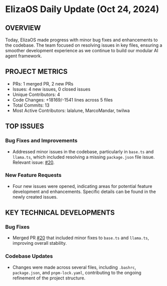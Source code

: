 # ElizaOS Daily Update (Oct 24, 2024)

## OVERVIEW 
Today, ElizaOS made progress with minor bug fixes and enhancements to the codebase. The team focused on resolving issues in key files, ensuring a smoother development experience as we continue to build our modular AI agent framework.

## PROJECT METRICS
- PRs: 1 merged PR, 2 new PRs
- Issues: 4 new issues, 0 closed issues
- Unique Contributors: 4
- Code Changes: +18169/-1541 lines across 5 files
- Total Commits: 13
- Most Active Contributors: lalalune, MarcoMandar, twilwa

## TOP ISSUES
### Bug Fixes and Improvements
- Addressed minor issues in the codebase, particularly in `base.ts` and `llama.ts`, which included resolving a missing `package.json` file issue. Relevant issue: [#20](https://github.com/elizaos/eliza/pull/20).

### New Feature Requests
- Four new issues were opened, indicating areas for potential feature development and enhancements. Specific details can be found in the newly created issues.

## KEY TECHNICAL DEVELOPMENTS
### Bug Fixes
- Merged PR [#20](https://github.com/elizaos/eliza/pull/20) that included minor fixes to `base.ts` and `llama.ts`, improving overall stability.

### Codebase Updates
- Changes were made across several files, including `.bashrc`, `package.json`, and `pnpm-lock.yaml`, contributing to the ongoing refinement of the project structure.